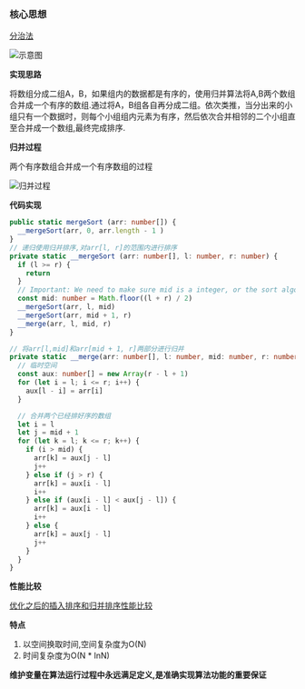 ### 核心思想

[分治法](https://zh.wikipedia.org/wiki/%E5%88%86%E6%B2%BB%E6%B3%95)

![示意图](http://linyimin-blog.oss-cn-beijing.aliyuncs.com/cjlnuz6z40001wzkhosss0q2i.png)

**实现思路**

将数组分成二组A，B，如果组内的数据都是有序的，使用归并算法将A,B两个数组合并成一个有序的数组.通过将A，B组各自再分成二组。依次类推，当分出来的小组只有一个数据时，则每个小组组内元素为有序，然后依次合并相邻的二个小组直至合并成一个数组,最终完成排序.

**归并过程**

两个有序数组合并成一个有序数组的过程

![归并过程](http://linyimin-blog.oss-cn-beijing.aliyuncs.com/cjluzuf060001azkhltwdwanw.png)

**代码实现**

```typescript
public static mergeSort (arr: number[]) {
  __mergeSort(arr, 0, arr.length - 1 )
}
// 递归使用归并排序,对arr[l, r]的范围内进行排序
private static __mergeSort (arr: number[], l: number, r: number) {
  if (l >= r) {
    return
  }
  // Important: We need to make sure mid is a integer, or the sort algorithm will be very slow
  const mid: number = Math.floor((l + r) / 2)
  __mergeSort(arr, l, mid)
  __mergeSort(arr, mid + 1, r)
  __merge(arr, l, mid, r)
}

// 将arr[l,mid]和arr[mid + 1, r]两部分进行归并
private static __merge(arr: number[], l: number, mid: number, r: number) {
  // 临时空间
  const aux: number[] = new Array(r - l + 1)
  for (let i = l; i <= r; i++) {
    aux[l - i] = arr[i]
  }

  // 合并两个已经排好序的数组
  let i = l
  let j = mid + 1
  for (let k = l; k <= r; k++) {
    if (i > mid) {
      arr[k] = aux[j - l]
      j++
    } else if (j > r) {
      arr[k] = aux[i - l]
      i++
    } else if (aux[i - l] < aux[j - l]) {
      arr[k] = aux[i - l]
      i++
    } else {
      arr[k] = aux[j - l]
      j++
    }
  }
}
```

**性能比较**

[优化之后的插入排序和归并排序性能比较](http://linyimin-blog.oss-cn-beijing.aliyuncs.com/cjlv2hzid0003azkh8tjrat5q.png)

**特点**

1. 以空间换取时间,空间复杂度为O(N) 
2. 时间复杂度为O(N * lnN)

**维护变量在算法运行过程中永远满足定义,是准确实现算法功能的重要保证**